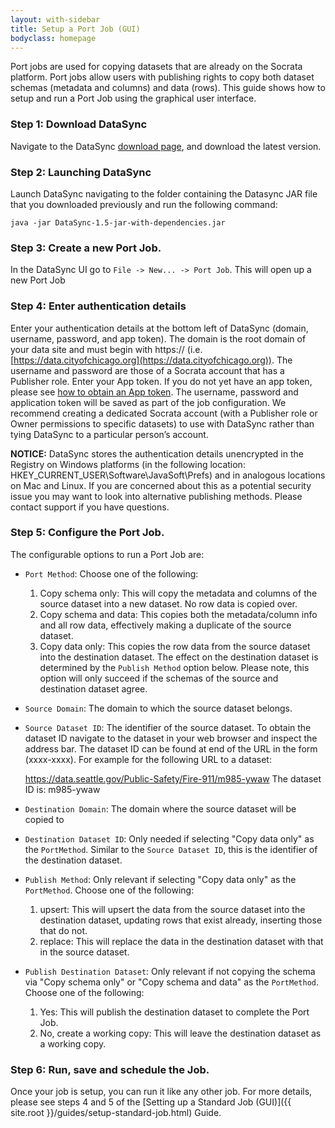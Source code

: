 ```yaml
---
layout: with-sidebar
title: Setup a Port Job (GUI)
bodyclass: homepage
---
```


Port jobs are used for copying datasets that are already on the Socrata platform. Port jobs allow users with publishing rights to copy both dataset schemas (metadata and columns) and data (rows). This guide shows how to setup and run a Port Job using the graphical user interface.

### Step 1: Download DataSync
Navigate to the DataSync [download page]({{site.root}}/datasync/releases}}), and download the latest version. 

### Step 2: Launching DataSync
Launch DataSync navigating to the folder containing the Datasync JAR file that you downloaded previously and run the following command:

```
java -jar DataSync-1.5-jar-with-dependencies.jar
```

### Step 3: Create a new Port Job.

In the DataSync UI go to `File -> New... -> Port Job`. This will open up a new Port Job

### Step 4: Enter authentication details
Enter your authentication details at the bottom left of DataSync (domain, username, password, and app token). The domain is the root domain of your data site and must begin with https:// (i.e. [https://data.cityofchicago.org](https://data.cityofchicago.org)). The username and password are those of a Socrata account that has a Publisher role. Enter your App token.  If you do not yet have an app token, please see [how to obtain an App token](http://dev.socrata.com/docs/app-tokens.html). The username, password and application token will be saved as part of the job configuration.  We recommend creating a dedicated Socrata account (with a Publisher role or Owner permissions to specific datasets) to use with DataSync rather than tying DataSync to a particular person’s account.

**NOTICE:** DataSync stores the authentication details unencrypted in the Registry on Windows platforms (in the following location: HKEY_CURRENT_USER\Software\JavaSoft\Prefs) and in analogous locations on Mac and Linux. If you are concerned about this as a potential security issue you may want to look into alternative publishing methods. Please contact support if you have questions.

### Step 5:  Configure the Port Job.

The configurable options to run a Port Job are:

- `Port Method`:  Choose one of the following:
  1. Copy schema only:  This will copy the metadata and columns of the source dataset into a new dataset.  No row data is copied over.
  2. Copy schema and data:  This copies both the metadata/column info and all row data, effectively making a duplicate of the source dataset.
  3. Copy data only:  This copies the row data from the source dataset into the destination dataset.  The effect on the destination dataset is determined by the `Publish Method` option below.  Please note, this option will only succeed if the schemas of the source and destination dataset agree.

- `Source Domain`:  The domain to which the source dataset belongs.

- `Source Dataset ID`:  The identifier of the source dataset. To obtain the dataset ID navigate to the dataset in your web browser and inspect the address bar. The dataset ID can be found at end of the URL in the form (xxxx-xxxx). For example for the following URL to a dataset:

    https://data.seattle.gov/Public-Safety/Fire-911/m985-ywaw
    The dataset ID is: m985-ywaw

- `Destination Domain`:  The domain where the source dataset will be copied to

- `Destination Dataset ID`:  Only needed if selecting "Copy data only" as the `PortMethod`.  Similar to the `Source Dataset ID`, this is the identifier of the destination dataset.

- `Publish Method`:  Only relevant if selecting "Copy data only" as the `PortMethod`. Choose one of the following:
  1. upsert:  This will upsert the data from the source dataset into the destination dataset, updating rows that exist already, inserting those that do not. 
  2. replace: This will replace the data in the destination dataset with that in the source dataset.

- `Publish Destination Dataset`:  Only relevant if not copying the schema via "Copy schema only" or "Copy schema and data" as the `PortMethod`. Choose one of the following:
  1. Yes:  This will publish the destination dataset to complete the Port Job.
  2. No, create a working copy: This will leave the destination dataset as a working copy.


### Step 6:  Run, save and schedule the Job.
Once your job is setup, you can run it like any other job.  For more details, please see steps 4 and 5 of the [Setting up a Standard Job (GUI)]({{ site.root }}/guides/setup-standard-job.html) Guide.
